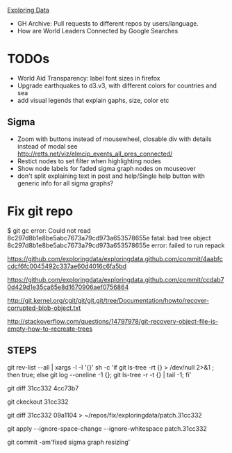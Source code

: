 [Exploring Data](http://exploringdata.github.com/)

* GH Archive: Pull requests to different repos by users/language.
* How are World Leaders Connected by Google Searches

# TODOs

* World Aid Transparency: label font sizes in firefox
* Upgrade earthquakes to d3.v3, with different colors for countries and sea
* add visual legends that explain gaphs, size, color etc

## Sigma

* Zoom with buttons instead of mousewheel, closable div with details instead of modal see http://retts.net/viz/elmcip_events_all_pres_connected/
* Restict nodes to set filter when highlighting nodes
* Show node labels for faded sigma graph nodes on mouseover
* don't split explaining text in post and help/Single help button with generic info for all sigma graphs?

# Fix git repo

$ git gc
error: Could not read 8c297d8b1e8be5abc7673a79cd973a653578655e
fatal: bad tree object 8c297d8b1e8be5abc7673a79cd973a653578655e
error: failed to run repack


https://github.com/exploringdata/exploringdata.github.com/commit/4aabfccdcf6fc0045492c337ae60d4016c6fa5bd

https://github.com/exploringdata/exploringdata.github.com/commit/ccdab70d429d1e35ca65e8d1670906aef0756864

http://git.kernel.org/cgit/git/git.git/tree/Documentation/howto/recover-corrupted-blob-object.txt

http://stackoverflow.com/questions/14797978/git-recovery-object-file-is-empty-how-to-recreate-trees

## STEPS

git rev-list --all | xargs -l -I '{}' sh -c 'if git ls-tree -rt {} > /dev/null 2>&1 ; then true; else git log --oneline -1 {}; git ls-tree -r -t {} | tail -1; fi'

git diff 31cc332 4cc73b7

git ckeckout 31cc332

git diff 31cc332 09a1104 > ~/repos/fix/exploringdata/patch.31cc332

git apply --ignore-space-change --ignore-whitespace patch.31cc332

git commit -am'fixed sigma graph resizing'